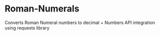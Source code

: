 # Roman-Numerals
Converts Roman Numeral numbers to decimal + Numbers API integration using requests library
